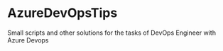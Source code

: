 # AzureDevOpsTips
Small scripts and other solutions for the tasks of DevOps Engineer with Azure Devops

